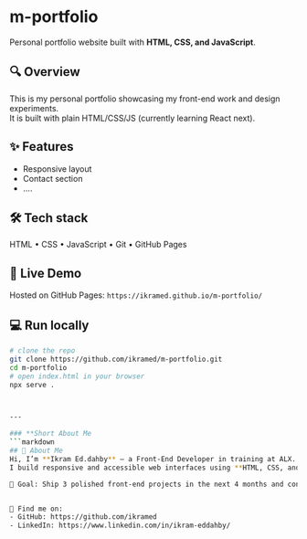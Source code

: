# m-portfolio

Personal portfolio website built with **HTML, CSS, and JavaScript**.

## 🔍 Overview
This is my personal portfolio showcasing my front-end work and design experiments.  
It is built with plain HTML/CSS/JS (currently learning React next).

## ✨ Features
- Responsive layout
- Contact section
- ....

## 🛠️ Tech stack
HTML • CSS • JavaScript • Git • GitHub Pages

## 🚀 Live Demo
Hosted on GitHub Pages: `https://ikramed.github.io/m-portfolio/`

## 💻 Run locally
```bash
# clone the repo
git clone https://github.com/ikramed/m-portfolio.git
cd m-portfolio
# open index.html in your browser
npx serve .



---

### **Short About Me 
```markdown
## 👋 About Me
Hi, I’m **Ikram Ed.dahby** — a Front-End Developer in training at ALX.  
I build responsive and accessible web interfaces using **HTML, CSS, and JavaScript**. I’m currently learning React and improving my workflow with Git and component-based design.

🎯 Goal: Ship 3 polished front-end projects in the next 4 months and contribute to open-source.  


🔗 Find me on:
- GitHub: https://github.com/ikramed
- LinkedIn: https://www.linkedin.com/in/ikram-eddahby/
